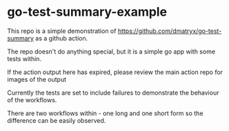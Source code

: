# go-test-summary-example

This repo is a simple demonstration of https://github.com/dmatryx/go-test-summary as a github action.

The repo doesn't do anything special, but it is a simple go app with some tests within.

If the action output here has expired, please review the main action repo for images of the output

Currently the tests are set to include failures to demonstrate the behaviour of the workflows.

There are two workflows within - one long and one short form so the difference can be easily observed.